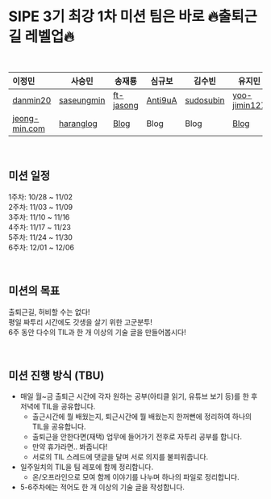 # SIPE 3기 최강 1차 미션 팀은 바로 🔥출퇴근길 레벨업🔥

&nbsp;

| 이정민 | 사승민 | 송재룡 | 심규보 | 김수빈 | 유지민 | 강준후 | 이동현 |
| :----- | ------ | ------ | ------ | ------ | ------ | ------ | ------ |
| [danmin20](https://github.com/danmin20) | [saseungmin](https://github.com/saseungmin) | [ft-jasong](https://github.com/ft-jasong) | [Anti9uA](https://github.com/Anti9uA) | [sudosubin](https://github.com/sudosubin) | [yoo-jimin127](https://github.com/yoo-jimin127) | [stevejhkang](https://github.com/stevejhkang) | [Donghyeon0908](https://github.com/Donghyeon0908) |
| [jeong-min.com](https://www.jeong-min.com/) | [haranglog](https://haranglog.tistory.com/) | [Blog](https://jasongdev.tistory.com/) | Blog | Blog | [Blog](https://velog.io/@dev_jiminn/posts) | [Blog](https://stevejhkang.notion.site/257580ca399a4503bab7a8511deaa040) | [Blog](https://dh-2.tistory.com/) |

&nbsp;

## 미션 일정

1주차: 10/28 ~ 11/02  
2주차: 11/03 ~ 11/09  
3주차: 11/10 ~ 11/16  
4주차: 11/17 ~ 11/23  
5주차: 11/24 ~ 11/30  
6주차: 12/01 ~ 12/06

&nbsp;

## 미션의 목표

출퇴근길, 허비할 수는 없다!  
평일 짜투리 시간에도 갓생을 살기 위한 고군분투!  
6주 동안 다수의 TIL과 한 개 이상의 기술 글을 만들어봅시다!

&nbsp;

## 미션 진행 방식 (TBU)

- 매일 월~금 출퇴근 시간에 각자 원하는 공부(아티클 읽기, 유튜브 보기 등)를 한 후 저녁에 TIL을 공유합니다.
  - 출근시간에 뭘 배웠는지, 퇴근시간에 뭘 배웠는지 한꺼뻔에 정리하여 하나의 TIL을 공유합니다.
  - 출퇴근을 안한다면(재택) 업무에 들어가기 전후로 자투리 공부를 합니다.
  - 만약 휴가라면.. 봐줍니다!
  - 서로의 TIL 스레드에 댓글을 달며 서로 의지를 불피워줍니다.
- 일주일치의 TIL을 팀 레포에 함께 정리합니다.
  - 온/오프라인으로 모여 함께 이야기를 나누며 하나의 파일로 정리합니다.
- 5-6주차에는 적어도 한 개 이상의 기술 글을 작성합니다.
